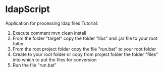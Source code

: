 # ldapScript
Application for processing ldap files
Tutorial:
1) Execute commant mvn clean install
2) From the folder "target" copy the folder "libs" and .jar file to your root folter
3) From the root project folder copy the file "run.bat" to your root folder
4) Create to your root folder or copy from project folder the folder "files" into which to put the files for conversion
5) Run the file "run.bat"
